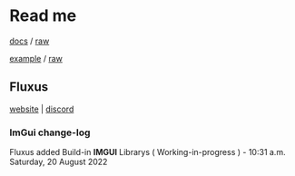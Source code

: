 # Read me
[docs](https://github.com/GhostDuckyy/Ui-Librarys/blob/main/ImGui/Fluxus/documentation.html) / [raw](https://raw.githubusercontent.com/GhostDuckyy/Ui-Librarys/main/ImGui/Fluxus/documentation.html)

[example](https://github.com/GhostDuckyy/Ui-Librarys/blob/main/ImGui/Fluxus/example.lua) / [raw](https://raw.githubusercontent.com/GhostDuckyy/Ui-Librarys/main/ImGui/Fluxus/example.lua)
## Fluxus
[website](https://fluxteam.net/) | [discord](https://fluxteam.net/external-files/discord.php)
### ImGui change-log
Fluxus added Build-in **IMGUI** Librarys ( Working-in-progress ) - 10:31 a.m. Saturday, 20 August 2022
